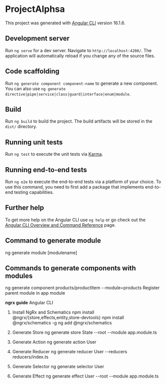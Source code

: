 # ProjectAlphsa

This project was generated with [Angular CLI](https://github.com/angular/angular-cli) version 16.1.6.

## Development server

Run `ng serve` for a dev server. Navigate to `http://localhost:4200/`. The application will automatically reload if you change any of the source files.

## Code scaffolding

Run `ng generate component component-name` to generate a new component. You can also use `ng generate directive|pipe|service|class|guard|interface|enum|module`.

## Build

Run `ng build` to build the project. The build artifacts will be stored in the `dist/` directory.

## Running unit tests

Run `ng test` to execute the unit tests via [Karma](https://karma-runner.github.io).

## Running end-to-end tests

Run `ng e2e` to execute the end-to-end tests via a platform of your choice. To use this command, you need to first add a package that implements end-to-end testing capabilities.

## Further help

To get more help on the Angular CLI use `ng help` or go check out the [Angular CLI Overview and Command Reference](https://angular.io/cli) page.


## Command to generate module 

ng generate module [modulename]

## Commands to generate components with modules

ng generate component products/productItem --module=products 
Register parent module in app module

**ngrx guide**
Angular CLI

1. Install NgRx and Schematics
   npm install @ngrx/{store,effects,entity,store-devtools}
   npm install @ngrx/schematics -g
   ng add @ngrx/schematics

2. Generate Store
   ng generate store State --root --module app.module.ts

3. Generate Action
   ng generate action User

4. Generate Reducer
   ng generate reducer User --reducers reducers/index.ts

5. Generate Selector
   ng generate selector User

6. Generate Effect
   ng generate effect User --root --module app.module.ts

